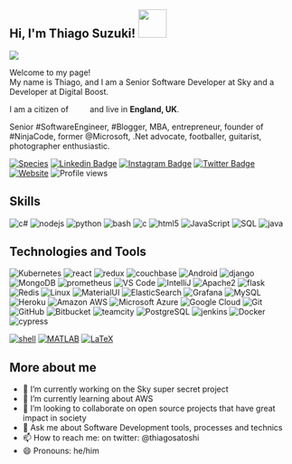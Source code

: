 <h2> Hi, I'm Thiago Suzuki! <img src="https://media.giphy.com/media/zi1okPtrwHdQI/giphy.gif" width="50"></h2>

<img src="https://media.giphy.com/media/XG444KXEaA3zW/giphy.gif">

<p>Welcome to my page! </br> My name is Thiago, and I am a Senior Software Developer at Sky and a Developer at Digital Boost.</p> 

<p>I am a citizen of <img src="https://www.flaticon.com/svg/vstatic/svg/197/197386.svg?token=exp=1614510711~hmac=098a3246ef42a4e338501cf46100d162" width="13"/>
  <img src="https://www.flaticon.com/svg/vstatic/svg/323/323325.svg?token=exp=1614510819~hmac=58cc1cbec8e922c078bb41ab55c67ace" width="13"/> and live in <b>England, UK</b>. </p> 

<p>Senior #SoftwareEngineer, #Blogger, MBA, entrepreneur, founder of #NinjaCode, former @Microsoft, .Net advocate, footballer, guitarist, photographer enthusiastic.</p>

[![Species](https://img.shields.io/badge/Species-Homo_sapiens-success?style=flat-square&logo=mailchimp&logoColor=white)](https://en.wikipedia.org/wiki/Homo_sapiens/)
[![Linkedin Badge](https://img.shields.io/badge/-thiagosatoshisuzuki-blue?style=flat-square&logo=Linkedin&logoColor=white&link=https://www.linkedin.com/in/thiagosatoshisuzuki/en/)](http://uk.linkedin.com/in/thiagosatoshisuzuki/en)
[![Instagram Badge](https://img.shields.io/badge/-thiagosatoshi-purple?style=flat-square&logo=instagram&logoColor=white&link=https://instagram.com/thiagosatoshi/)](https://instagram.com/thiagosatoshi)
[![Twitter Badge](https://img.shields.io/badge/-thiagosatoshi-blue?style=flat-square&logo=twitter&logoColor=white&link=https://twitter.com/thiagosatoshi/)](https://twitter.com/thiagosatoshi)
[![Website](https://img.shields.io/badge/Website-ninjacode-informational?style=flat-square&logo=jekyll&logoColor=white)](http://www.ninja-code.co.uk/)
![Profile views](https://gpvc.arturio.dev/thiagosatoshi)

## Skills

![c#](https://img.shields.io/badge/csharp-%E2%98%85%E2%98%85%E2%98%85-lightgrey?labelColor=FCA121&logo=csharp&style=for-the-badge&logoColor=white)
![nodejs](https://img.shields.io/badge/nodejs-%E2%98%85%E2%98%85%E2%98%85-lightgrey?labelColor=EJB150&logo=nodejs&style=for-the-badge&logoColor=white)
![python](https://img.shields.io/badge/python-★★☆-lightgrey?labelColor=3776AB&logo=Python&style=for-the-badge&logoColor=white)
![bash](https://img.shields.io/badge/bash-★★☆-lightgrey?labelColor=4EAA25&logo=GNU-Bash&style=for-the-badge&logoColor=white)
![c](https://img.shields.io/badge/C-★★☆-lightgrey?labelColor=C51A4A&logo=C&style=for-the-badge&logoColor=white)
![html5](https://img.shields.io/badge/Html5-★★☆-lightgrey?labelColor=2bbc8a&logo=Html5&style=for-the-badge&logoColor=white)
![JavaScript](https://img.shields.io/badge/JavaScript-★★☆-lightgrey?labelColor=FCA121&logo=JavaScript&style=for-the-badge&logoColor=white)
![SQL](https://img.shields.io/badge/SQL-★★☆-lightgrey?labelColor=E34A86&logo=SQL&style=for-the-badge&logoColor=white)
![java](https://img.shields.io/badge/Java-★★☆-lightgrey?labelColor=C51A4A&logo=Java&style=for-the-badge&logoColor=white)


## Technologies and Tools

![Kubernetes](https://img.shields.io/badge/-Kubernetes-informational?style=flat-square&logo=kubernetes&logoColor=white&color=2bbc8a)
![react](https://img.shields.io/badge/-react-informational?style=flat-square&logo=react&logoColor=white&color=2bbc8a)
![redux](https://img.shields.io/badge/-redux-C51A4A?style=flat-square&logo=redux)
![couchbase](https://img.shields.io/badge/couchbase-lightgrey?labelColor=EJB150&logo=couchbase&style=flat-square&logoColor=white)
![Android](https://img.shields.io/badge/-Android-informational?style=flat-square&logo=android&logoColor=white&color=2bbc8a)
![django](https://img.shields.io/badge/django-lightgrey?labelColor=EJB150&logo=django&style=flat-square&logoColor=white)
![MongoDB](https://img.shields.io/badge/-MongoDB-black?style=flat-square&logo=mongodb)
![prometheus](https://img.shields.io/badge/prometheus-lightgrey?labelColor=EJB150&logo=prometheus&style=flat-square&logoColor=white)
![VS Code](https://img.shields.io/badge/-VS%20Code-007ACC?style=flat-square&logo=visual-studio-code)
![IntelliJ](https://img.shields.io/badge/-IntelliJ%20IDEA-black?style=flat-square&logo=jetbrains)
![Apache2](https://img.shields.io/badge/Apache2-black?style=flat-square&logo=apache)
![flask](https://img.shields.io/badge/-flask-000000?logo=Flask&style=flat-square&logoColor=white)
![Redis](https://img.shields.io/badge/-Redis-black?style=flat-square&logo=Redis)
![Linux](https://img.shields.io/badge/Linux-black?style=flat-square&logo=linux)
![MaterialUI](https://img.shields.io/badge/-MaterialUI-0081CB?style=flat-square&logo=material-UI)
![ElasticSearch](https://img.shields.io/badge/-ElasticSearch-005571?style=flat-square&logo=elasticsearch)
![Grafana](https://img.shields.io/badge/Grafana-black?style=flat-square&logo=grafana)
![MySQL](https://img.shields.io/badge/-MySQL-White?style=flat-square&logo=mysql)
![Heroku](https://img.shields.io/badge/-Heroku-430098?style=flat-square&logo=heroku)
![Amazon AWS](https://img.shields.io/badge/Amazon%20AWS-232F3E?style=flat-square&logo=amazon-aws)
![Microsoft Azure](https://img.shields.io/badge/Microsoft%20Azure-232F7E?style=flat-square&logo=microsoft-azure)
![Google Cloud](https://img.shields.io/badge/-Google_Cloud_Platform-1a73e8?style=flat-square&logo=google-cloud&logoColor=white)
![Git](https://img.shields.io/badge/-Git-black?style=flat-square&logo=git)
![GitHub](https://img.shields.io/badge/-GitHub-181717?style=flat-square&logo=github)
![Bitbucket](https://img.shields.io/badge/bitbucket-lightgrey?labelColor=EJB150&logo=bitbucket&style=flat-square&logoColor=white)
![teamcity](https://img.shields.io/badge/teamciity-lightgrey?labelColor=EJB150&logo=teamcity&style=flat-square&logoColor=white)
![PostgreSQL](https://img.shields.io/badge/-PostgreSQL-informational?style=flat-square&logo=postgresql)
![jenkins](https://img.shields.io/badge/jenkins-lightgrey?labelColor=EJB150&logo=jenkins&style=flat-square&logoColor=white)
![Docker](https://img.shields.io/badge/-Docker-informational?style=flat-square&logo=docker&logoColor=white)
![cypress](https://img.shields.io/badge/cypress-lightgrey?labelColor=EJB150&logo=cypress&style=flat-square&logoColor=white)

<a href="https://github.com/alwinw?tab=repositories&language=shell" target="_blank"><img alt="shell" src="https://img.shields.io/badge/-shell-5391FE?style=flat-square&logo=PowerShell&logoColor=white"></a>
    <a href="https://github.com/alwinw?tab=repositories&language=matlab" target="_blank"><img alt="MATLAB" src="https://img.shields.io/badge/-MATALB-0076A8?style=flat-square&logo=Mathworks&logoColor=white"></a>
    <a href="https://github.com/alwinw?tab=repositories&language=TeX" target="_blank"><img alt="LaTeX" src="https://img.shields.io/badge/-LaTeX-008080?style=flat-square&logo=LaTeX&logoColor=white"></a>

## More about me

- 🔭 I’m currently working on the Sky super secret project 
- 🌱 I’m currently learning about AWS
- 👯 I’m looking to collaborate on open source projects that have great impact in society
- 💬 Ask me about Software Development tools, processes and technics
- 📫 How to reach me: on twitter: @thiagosatoshi
- 😄 Pronouns: he/him

<!--
**thiagosatoshi/thiagosatoshi** is a ✨ _special_ ✨ repository because its `README.md` (this file) appears on your GitHub profile.

Here are some ideas to get you started:

- 🔭 I’m currently working on ...
- 🌱 I’m currently learning ...
- 👯 I’m looking to collaborate on ...
- 🤔 I’m looking for help with ...
- 💬 Ask me about ...
- 📫 How to reach me: ...
- 😄 Pronouns: ...
- ⚡ Fun fact: ...
-->
